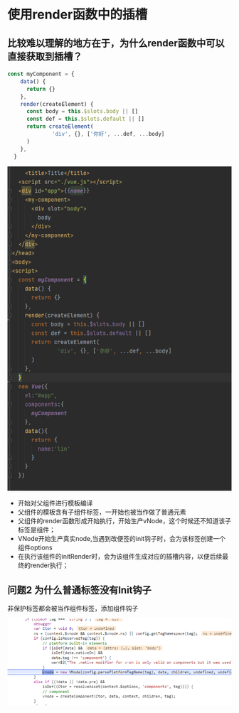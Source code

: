 # 使用render函数中的插槽

## 比较难以理解的地方在于，为什么render函数中可以直接获取到插槽？ 
```javascript
const myComponent = {
    data() {
      return {}
    },
    render(createElement) {
      const body = this.$slots.body || []
      const def = this.$slots.default || []
      return createElement(
              'div', {}, ['你好', ...def, ...body]
      )
    },
  }
```
![img.png](imgFolder/img3.png)
- 开始对父组件进行模板编译
- 父组件的模板含有子组件标签，一开始也被当作做了普通元素
- 父组件的render函数形成开始执行，开始生产vNode，这个时候还不知道该子标签是组件；
- VNode开始生产真实node,当遇到改便签的init钩子时，会为该标签创建一个组件options
- 在执行该组件的initRender时，会为该组件生成对应的插槽内容，以便后续最终的render执行；

## 问题2 为什么普通标签没有Init钩子
非保护标签都会被当作组件标签，添加组件钩子

![img.png](imgFolder/img.png)
